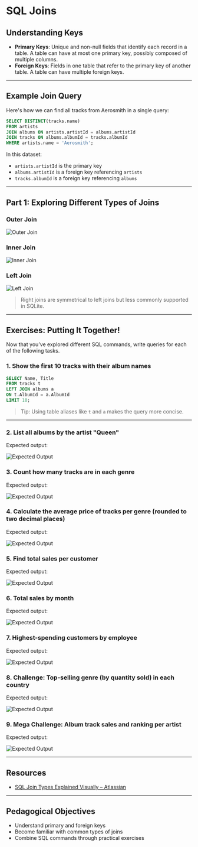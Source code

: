 
# SQL Joins

## Understanding Keys

- **Primary Keys**: Unique and non-null fields that identify each record in a table. A table can have at most one primary key, possibly composed of multiple columns.
- **Foreign Keys**: Fields in one table that refer to the primary key of another table. A table can have multiple foreign keys.

---

## Example Join Query

Here's how we can find all tracks from Aerosmith in a single query:

```sql
SELECT DISTINCT(tracks.name)
FROM artists
JOIN albums ON artists.artistId = albums.artistId
JOIN tracks ON albums.albumId = tracks.albumId
WHERE artists.name = 'Aerosmith';
```

In this dataset:
- `artists.artistId` is the primary key
- `albums.artistId` is a foreign key referencing `artists`
- `tracks.albumId` is a foreign key referencing `albums`

---

## Part 1: Exploring Different Types of Joins

### Outer Join

![Outer Join](src/outer_join.png)

### Inner Join

![Inner Join](src/inner_join.png)

### Left Join

![Left Join](src/left_join.png)

> Right joins are symmetrical to left joins but less commonly supported in SQLite.

---

## Exercises: Putting It Together!

Now that you’ve explored different SQL commands, write queries for each of the following tasks.

### 1. Show the first 10 tracks with their album names

```sql
SELECT Name, Title
FROM tracks t
LEFT JOIN albums a
ON t.AlbumId = a.AlbumId
LIMIT 10;
```

> Tip: Using table aliases like `t` and `a` makes the query more concise.

---

### 2. List all albums by the artist "Queen"

Expected output:

![Expected Output](src/3.2.png)



### 3. Count how many tracks are in each genre

Expected output:

![Expected Output](src/3.3.png)



### 4. Calculate the average price of tracks per genre (rounded to two decimal places)

Expected output:

![Expected Output](src/3.4.png)



### 5. Find total sales per customer

Expected output:

![Expected Output](src/3.5.png)



### 6. Total sales by month

Expected output:

![Expected Output](src/3.6.png)



### 7. Highest-spending customers by employee

Expected output:

![Expected Output](src/3.7.png)



### 8. Challenge: Top-selling genre (by quantity sold) in each country

Expected output:

![Expected Output](src/3.8.png)



### 9. Mega Challenge: Album track sales and ranking per artist

Expected output:

![Expected Output](src/3.9.png)

---

## Resources

- [SQL Join Types Explained Visually – Atlassian](https://www.atlassian.com/data/sql/sql-join-types-explained-visually)

---

## Pedagogical Objectives

- Understand primary and foreign keys  
- Become familiar with common types of joins  
- Combine SQL commands through practical exercises
